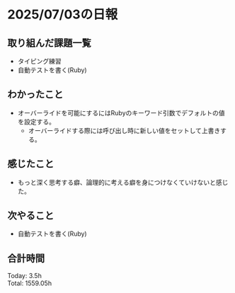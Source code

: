 # 2025/07/03の日報
## 取り組んだ課題一覧
* タイピング練習
* 自動テストを書く(Ruby)
## わかったこと 
* オーバーライドを可能にするにはRubyのキーワード引数でデフォルトの値を設定する。
  * オーバーライドする際には呼び出し時に新しい値をセットして上書きする。 
## 感じたこと
* もっと深く思考する癖、論理的に考える癖を身につけなくていけないと感じた。
## 次やること
* 自動テストを書く(Ruby)
##  合計時間 
Today: 3.5h<br>
Total: 1559.05h
